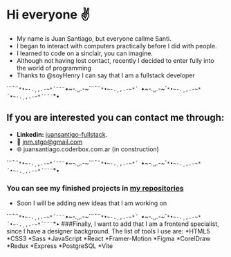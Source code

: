 # Hi everyone ✌️

* My name is Juan Santiago, but everyone callme Santi.
* I began to interact with computers practically before I did with people.
* I learned to code on a sinclair, you can imagine.
* Although not having lost contact, recently I decided to enter fully into the world of programming
* Thanks to @soyHenry I can say that I am a fullstack developer

´¨¯¨`*•~-.¸,.-~*´¨¯¨`*•~-.¸,.-~*´¨¯¨`*•~-.¸,.-~*´ `*•~-.¸,.-~*´`*•~-.¸,.-~*´•~-.¸,.-~*´¨¯¨`*• 

## If you are interested you can contact me through:
* **Linkedin:** [juansantigo-fullstack](https://www.linkedin.com/in/juansantiago-fullstack).
* 📧 jnm.stgo@gmail.com
* 🌐 juansantiago.coderbox.com.ar (in construction)

´¨¯¨`*•~-.¸,.-~*´¨¯¨`*•~-.¸,.-~*´¨¯¨`*•~-.¸,.-~*´ `*•~-.¸,.-~*´`*•~-.¸,.-~*´•~-.¸,.-~*´¨¯¨`*• 

### You can see my finished projects in [my repositories](https://github.com/M1k43lS?tab=repositories)
* Soon I will be adding new ideas that I am working on

´¨¯¨`*•~-.¸,.-~*´¨¯¨`*•~-.¸,.-~*´¨¯¨`*•~-.¸,.-~*´ `*•~-.¸,.-~*´`*•~-.¸,.-~*´•~-.¸,.-~*´¨¯¨`*• 
###Finally, I want to add that I am a frontend specialist, since I have a designer background. The list of tools I use are:
*HTML5
*CSS3
*Sass
*JavaScript
*React
*Framer-Motion
*Figma
*CorelDraw
*Redux
*Express
*PostgreSQL
*Vite


